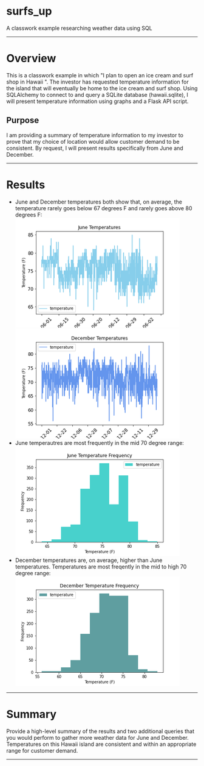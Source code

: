 # surfs_up
A classwork example researching weather data using SQL

---

# Overview
This is a classwork example in which "I plan to open an ice cream and surf shop in Hawaii ". The investor has requested temperature information for the island that will eventually be home to the ice cream and surf shop. Using SQLAlchemy to connect to and query a SQLite database (hawaii.sqlite), I will present temperature information using graphs and a Flask API script. 

## Purpose
I am providing a summary of temperature information to my investor to prove that my choice of location would allow customer demand to be consistent. By request, I will present results specifically from June and December. 

---

# Results
* June and December temperatures both show that, on average, the temperature rarely goes below 67 degrees F and rarely goes above 80 degrees F:
![Jun_temp_screenshot](/jun_temp_graph.png)
![Dec_temp_screenshot](/dec_temp_graph.png)
* June temperautres are most frequently in the mid 70 degree range:
![Jun_temp_freq_screenshot](/jun_temp_freq_graph.png)
* December temperatures are, on average, higher than June temperatures. Temperatures are most freqently in the mid to high 70 degree range: 
![December_temp_screenshot](/dec_temp_freq_graph.png)

---

# Summary 
Provide a high-level summary of the results and two additional queries that you would perform to gather more weather data for June and December.
Temperatures on this Hawaii island are consistent and within an appropriate range for customer demand. 

---
